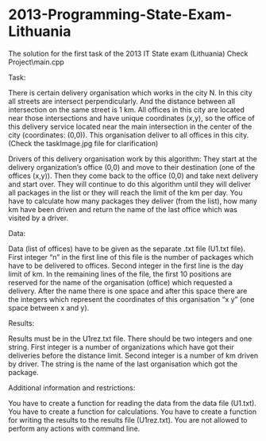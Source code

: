 # 2013-Programming-State-Exam-Lithuania
The solution for the first task of the 2013 IT State exam (Lithuania) Check Project\main.cpp


Task:

There is certain delivery organisation which works in the city N. In this city all streets are intersect perpendicularly. And the distance between all intersection on the same street is 1 km. All offices in this city are located near those intersections and have unique coordinates (x,y), so the office of this delivery service located near the main intersection in the center of the city (coordinates: (0,0)). This organisation deliver to all offices in this city. (Check the taskImage.jpg file for clarification)

Drivers of this delivery organisation work by this algorithm: They start at the delivery organization’s office (0,0) and move to their destination (one of the offices (x,y)). Then they come back to the office (0,0) and take next delivery and start over. They will continue to do this algorithm until they will deliver all packages in the list or they will reach the limit of the km per day.
You have to calculate how many packages they deliver (from the list), how many km have been driven and return the name of the last office which was visited by a driver.

Data:

Data (list of offices) have to be given as the separate .txt file (U1.txt file). First integer “n” in the first line of this file is the number of packages which have to be delivered to offices. Second integer in the first line is the day limit of km. In the remaining lines of the file, the first 10 positions are reserved for the name of the organisation (office) which requested a delivery. After the name there is one space and after this space there are the integers which represent the coordinates of this organisation “x y” (one space between x and y).

Results:

Results must be in the U1rez.txt file. There should be two integers and one string. First integer is a number of organizations which have got their deliveries before the distance limit. Second integer is a number of km driven by driver. The string is the name of the last organisation which got the package.

Additional information and restrictions:

You have to create a function for reading the data from the data file (U1.txt). You have to create a function for calculations. You have to create a function for writing the results to the results file (U1rez.txt). You are not allowed to perform any actions with command line.
